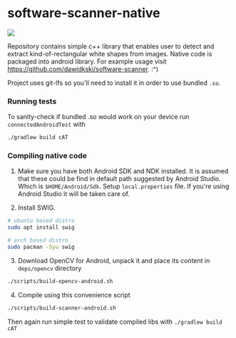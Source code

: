 # software-scanner-native
[![](https://jitpack.io/v/d-kicinski/software-scanner-native.svg)](https://jitpack.io/#d-kicinski/software-scanner-native)

Repository contains simple c++ library that enables user to detect and extract kind-of-rectangular white shapes from images.
Native code is packaged into android library. For example usage visit https://github.com/dawidkski/software-scanner. :^)

Project uses git-lfs so you'll need to install it in order to use bundled `.so`.

### Running tests
To sanity-check if bundled .so would work on your device run `connectedAndroidTest` with
```bash
./gradlew build cAT
```

### Compiling native code
1. Make sure you have both Android SDK and NDK installed. It is assumed that these could be find in default path suggested by Android Studio.
Which is `$HOME/Android/Sdk`. Setup `local.properties` file. If you're using Android Studio it will be taken care of.

2. Install SWIG.
```bash
# ubuntu based distro
sudo apt install swig

# arch based distro
sudo pacman -Syu swig
```

3. Download OpenCV for Android, unpack it and place its content in `deps/opencv` directory
```bash
./scripts/build-opencv-android.sh
```

4. Compile using this convenience script
```bash
./scripts/build-scanner-android.sh
```
Then again run simple test to validate compiled libs with `./gradlew build cAT`
